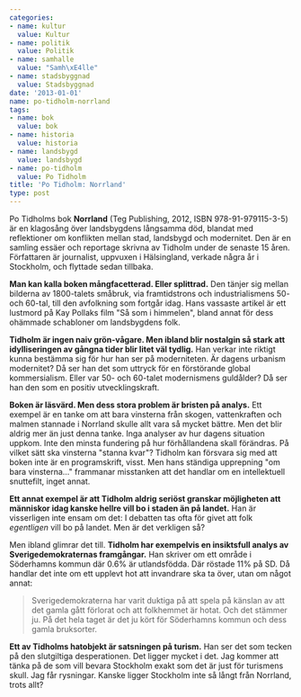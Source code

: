 ```yaml
---
categories:
- name: kultur
  value: Kultur
- name: politik
  value: Politik
- name: samhalle
  value: "Samh\xE4lle"
- name: stadsbyggnad
  value: Stadsbyggnad
date: '2013-01-01'
name: po-tidholm-norrland
tags:
- name: bok
  value: bok
- name: historia
  value: historia
- name: landsbygd
  value: landsbygd
- name: po-tidholm
  value: Po Tidholm
title: 'Po Tidholm: Norrland'
type: post
---
```

Po Tidholms bok **Norrland** (Teg Publishing, 2012, ISBN 978-91-979115-3-5) är en klagosång över landsbygdens långsamma död, blandat med reflektioner om konflikten mellan stad, landsbygd och modernitet. Den är en samling essäer och reportage skrivna av Tidholm under de senaste 15 åren. Författaren är journalist, uppvuxen i Hälsingland, verkade några år i Stockholm, och flyttade sedan tillbaka.

**Man kan kalla boken mångfacetterad. Eller splittrad.** Den tänjer sig mellan bilderna av 1800-talets småbruk, via framtidstrons och industrialismens 50- och 60-tal, till den avfolkning som fortgår idag. Hans vassaste artikel är ett lustmord på Kay Pollaks film "Så som i himmelen", bland annat för dess ohämmade schabloner om landsbygdens folk.

**Tidholm är ingen naiv grön-vågare. Men ibland blir nostalgin så stark att idylliseringen av gångna tider blir litet väl tydlig.** Han verkar inte riktigt kunna bestämma sig för hur han ser på moderniteten. Är dagens urbanism modernitet? Då ser han det som uttryck för en förstörande global kommersialism. Eller var 50- och 60-talet modernismens guldålder? Då ser han den som en positiv utvecklingskraft.

**Boken är läsvärd. Men dess stora problem är bristen på analys.** Ett exempel är en tanke om att bara vinsterna från skogen, vattenkraften och malmen stannade i  Norrland skulle allt vara så mycket bättre. Men det blir aldrig mer än just denna tanke. Inga analyser av hur dagens situation uppkom. Inte den minsta fundering på hur förhållandena skall förändras. På vilket sätt ska vinsterna "stanna kvar"? Tidholm kan försvara sig med att boken inte är en programskrift, visst. Men hans ständiga upprepning "om bara vinsterna..." frammanar misstanken att det handlar om en intellektuell snuttefilt, inget annat.

**Ett annat exempel är att Tidholm aldrig seriöst granskar möjligheten att människor idag kanske hellre vill bo i staden än på landet.** Han är visserligen inte ensam om det: I debatten tas ofta för givet att folk *egentligen* vill bo på landet. Men är det verkligen så?

Men ibland glimrar det till. **Tidholm har exempelvis en insiktsfull analys av Sverigedemokraternas framgångar.** Han skriver om ett område i Söderhamns kommun där 0.6% är utlandsfödda. Där röstade 11% på SD. Då handlar det inte om ett upplevt hot att invandrare ska ta över, utan om något annat:

> Sverigedemokraterna har varit duktiga på att spela på känslan av att det gamla gått förlorat och att folkhemmet är hotat. Och det stämmer ju. På det hela taget är det ju kört för Söderhamns kommun och dess gamla bruksorter.

**Ett av Tidholms hatobjekt är satsningen på turism.** Han ser det som tecken på den slutgiltiga desperationen. Det ligger mycket i det. Jag kommer att tänka på de som vill bevara Stockholm exakt som det är just för turismens skull. Jag får rysningar. Kanske ligger Stockholm inte så långt från Norrland, trots allt?
